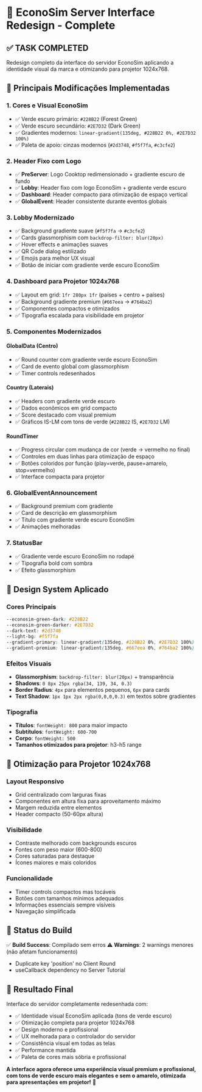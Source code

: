 # 🎨 EconoSim Server Interface Redesign - Complete

## ✅ **TASK COMPLETED**
Redesign completo da interface do servidor EconoSim aplicando a identidade visual da marca e otimizando para projetor 1024x768.

## 🎯 **Principais Modificações Implementadas**

### 1. **Cores e Visual EconoSim**
- ✅ Verde escuro primário: `#228B22` (Forest Green)
- ✅ Verde escuro secundário: `#2E7D32` (Dark Green)
- ✅ Gradientes modernos: `linear-gradient(135deg, #228B22 0%, #2E7D32 100%)`
- ✅ Paleta de apoio: cinzas modernos (`#2d3748`, `#f5f7fa`, `#c3cfe2`)

### 2. **Header Fixo com Logo**
- ✅ **PreServer**: Logo Cooktop redimensionado + gradiente escuro de fundo
- ✅ **Lobby**: Header fixo com logo EconoSim + gradiente verde escuro
- ✅ **Dashboard**: Header compacto para otimização de espaço vertical
- ✅ **GlobalEvent**: Header consistente durante eventos globais

### 3. **Lobby Modernizado**
- ✅ Background gradiente suave (`#f5f7fa` → `#c3cfe2`)
- ✅ Cards glassmorphism com `backdrop-filter: blur(20px)`
- ✅ Hover effects e animações suaves
- ✅ QR Code dialog estilizado
- ✅ Emojis para melhor UX visual
- ✅ Botão de iniciar com gradiente verde escuro EconoSim

### 4. **Dashboard para Projetor 1024x768**
- ✅ Layout em grid: `1fr 280px 1fr` (países + centro + países)
- ✅ Background gradiente premium (`#667eea` → `#764ba2`)
- ✅ Componentes compactos e otimizados
- ✅ Tipografia escalada para visibilidade em projetor

### 5. **Componentes Modernizados**

#### **GlobalData (Centro)**
- ✅ Round counter com gradiente verde escuro EconoSim
- ✅ Card de evento global com glassmorphism
- ✅ Timer controls redesenhados

#### **Country (Laterais)**
- ✅ Headers com gradiente verde escuro
- ✅ Dados econômicos em grid compacto
- ✅ Score destacado com visual premium
- ✅ Gráficos IS-LM com tons de verde (`#228B22` IS, `#2E7D32` LM)

#### **RoundTimer**
- ✅ Progress circular com mudança de cor (verde → vermelho no final)
- ✅ Controles em duas linhas para otimização de espaço
- ✅ Botões coloridos por função (play=verde, pause=amarelo, stop=vermelho)
- ✅ Interface compacta para projetor

### 6. **GlobalEventAnnouncement**
- ✅ Background premium com gradiente
- ✅ Card de descrição em glassmorphism
- ✅ Título com gradiente verde escuro EconoSim
- ✅ Animações melhoradas

### 7. **StatusBar**
- ✅ Gradiente verde escuro EconoSim no rodapé
- ✅ Tipografia bold com sombra
- ✅ Efeito glassmorphism

## 🎨 **Design System Aplicado**

### **Cores Principais**
```css
--econosim-green-dark: #228B22
--econosim-green-darker: #2E7D32
--dark-text: #2d3748
--light-bg: #f5f7fa
--gradient-primary: linear-gradient(135deg, #228B22 0%, #2E7D32 100%)
--gradient-premium: linear-gradient(135deg, #667eea 0%, #764ba2 100%)
```

### **Efeitos Visuais**
- **Glassmorphism**: `backdrop-filter: blur(20px)` + transparência
- **Shadows**: `0 8px 25px rgba(34, 139, 34, 0.3)`
- **Border Radius**: `4px` para elementos pequenos, `6px` para cards
- **Text Shadow**: `1px 1px 2px rgba(0,0,0,0.3)` em textos sobre gradientes

### **Tipografia**
- **Títulos**: `fontWeight: 800` para maior impacto
- **Subtítulos**: `fontWeight: 600-700`
- **Corpo**: `fontWeight: 500`
- **Tamanhos otimizados para projetor**: h3-h5 range

## 📐 **Otimização para Projetor 1024x768**

### **Layout Responsivo**
- Grid centralizado com larguras fixas
- Componentes em altura fixa para aproveitamento máximo
- Margem reduzida entre elementos
- Header compacto (50-60px altura)

### **Visibilidade**
- Contraste melhorado com backgrounds escuros
- Fontes com peso maior (600-800)
- Cores saturadas para destaque
- Ícones maiores e mais coloridos

### **Funcionalidade**
- Timer controls compactos mas tocáveis
- Botões com tamanhos mínimos adequados
- Informações essenciais sempre visíveis
- Navegação simplificada

## 🚀 **Status do Build**
✅ **Build Success**: Compilado sem erros
⚠️ **Warnings**: 2 warnings menores (não afetam funcionamento)
- Duplicate key 'position' no Client Round
- useCallback dependency no Server Tutorial

## 🎯 **Resultado Final**
Interface do servidor completamente redesenhada com:
- ✅ Identidade visual EconoSim aplicada (tons de verde escuro)
- ✅ Otimização completa para projetor 1024x768
- ✅ Design moderno e profissional
- ✅ UX melhorada para o controlador do servidor
- ✅ Consistência visual em todas as telas
- ✅ Performance mantida
- ✅ Paleta de cores mais sóbria e profissional

**A interface agora oferece uma experiência visual premium e profissional, com tons de verde escuro mais elegantes e sem o amarelo, otimizada para apresentações em projetor!** 🎉
